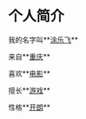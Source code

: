 # **个人简介**

我的名字叫**<u>涂乐飞</u>**

来自**<u>重庆</u>**

喜欢**<u>电影</u>**

擅长**<u>游戏</u>**

性格**<u>开朗</u>**

